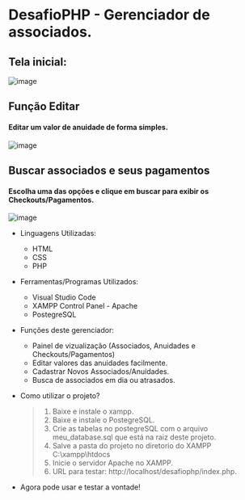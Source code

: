 # DesafioPHP - Gerenciador de associados.


 ## Tela inicial:
![image](https://github.com/user-attachments/assets/3a85f04e-4ea2-4c7d-8ed4-b3e1e9343562)



 ## Função Editar
  #### Editar um valor de anuidade de forma simples.
![image](https://github.com/user-attachments/assets/01518c23-0c75-463d-9746-6297dce82d30)



 ## Buscar associados e seus pagamentos
  #### Escolha uma das opções e clique em buscar para exibir os Checkouts/Pagamentos.
![image](https://github.com/user-attachments/assets/18250ffc-be27-4bad-9f72-acebb77fbb7e)


- Linguagens Utilizadas:
  - HTML
  - CSS
  - PHP

- Ferramentas/Programas Utilizados:
  - Visual Studio Code
  - XAMPP Control Panel - Apache
  - PostegreSQL

- Funções deste gerenciador:
  - Painel de vizualização (Associados, Anuidades e Checkouts/Pagamentos)
  - Editar valores das anuidades facilmente.
  - Cadastrar Novos Associados/Anuidades.
  - Busca de associados em dia ou atrasados.


  
- Como utilizar o projeto?
  
  > 1. Baixe e instale o xampp.
  > 2. Baixe e instale o PostegreSQL.
  > 3. Crie as tabelas no postegreSQL com o arquivo meu_database.sql que está na raiz deste projeto. 
  > 4. Salve a pasta do projeto no diretorio do XAMPP C:\xampp\htdocs
  > 5. Inicie o servidor Apache no XAMPP.
  > 6. URL para testar: http://localhost/desafiophp/index.php.

* Agora pode usar e testar a vontade!
